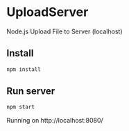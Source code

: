 # UploadServer
Node.js Upload File to Server (localhost)

## Install
```bash
npm install
```

## Run server
```bash
npm start
```
Running on http://localhost:8080/
